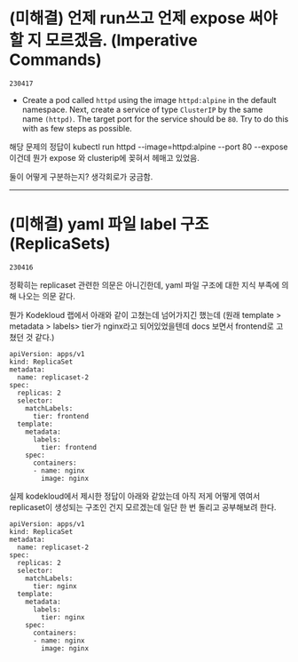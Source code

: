 # (미해결) 언제 run쓰고 언제 expose 써야할 지 모르겠음. (Imperative Commands)

`230417`

- Create a pod called `httpd` using the image `httpd:alpine` in the default namespace. Next, create a service of type `ClusterIP` by the same name `(httpd)`. The target port for the service should be `80`. Try to do this with as few steps as possible.

해당 문제의 정답이 kubectl run httpd --image=httpd:alpine --port 80 --expose 이건데 뭔가 expose 와 clusterip에 꽂혀서 헤매고 있었음.

둘이 어떻게 구분하는지? 생각회로가 궁금함.

---

# (미해결) yaml 파일 label 구조 (ReplicaSets)

`230416`

정확히는 replicaset 관련한 의문은 아니긴한데, yaml 파일 구조에 대한 지식 부족에 의해 나오는 의문 같다.

뭔가 Kodekloud 랩에서 아래와 같이 고쳤는데 넘어가지긴 했는데 (원래 template > metadata > labels> tier가 nginx라고 되어있었을텐데 docs 보면서 frontend로 고쳤던 것 같다.)

```
apiVersion: apps/v1
kind: ReplicaSet
metadata:
  name: replicaset-2
spec:
  replicas: 2
  selector:
    matchLabels:
      tier: frontend
  template:
    metadata:
      labels:
        tier: frontend
    spec:
      containers:
      - name: nginx
        image: nginx
```

실제 kodekloud에서 제시한 정답이 아래와 같았는데 아직 저게 어떻게 엮여서 replicaset이 생성되는 구조인 건지 모르겠는데 일단 한 번 돌리고 공부해보려 한다.

```
apiVersion: apps/v1
kind: ReplicaSet
metadata:
  name: replicaset-2
spec:
  replicas: 2
  selector:
    matchLabels:
      tier: nginx
  template:
    metadata:
      labels:
        tier: nginx
    spec:
      containers:
      - name: nginx
        image: nginx
```
